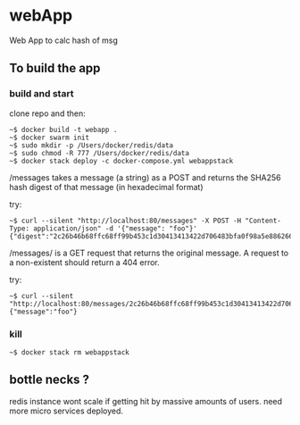 # webApp
Web App to calc hash of msg

## To build the app

### build and start

clone repo and then:
```console
~$ docker build -t webapp .
~$ docker swarm init
~$ sudo mkdir -p /Users/docker/redis/data
~$ sudo chmod -R 777 /Users/docker/redis/data
~$ docker stack deploy -c docker-compose.yml webappstack
```

/messages takes a message (a string) as a POST and returns the SHA256 hash digest
of that message (in hexadecimal format)

try:
```console
~$ curl --silent "http://localhost:80/messages" -X POST -H "Content-Type: application/json" -d '{"message": "foo"}'
{"digest":"2c26b46b68ffc68ff99b453c1d30413413422d706483bfa0f98a5e886266e7ae"}
```

/messages/<hash> is a GET request that returns the original message. A request to a
non-existent <hash> should return a 404 error.

try:
```console
~$ curl --silent "http://localhost:80/messages/2c26b46b68ffc68ff99b453c1d30413413422d706483bfa0f98a5e886266e7ae"
{"message":"foo"}
```

### kill
```console
~$ docker stack rm webappstack
```

## bottle necks ?
redis instance wont scale if getting hit by massive amounts of users. 
need more micro services deployed. 
